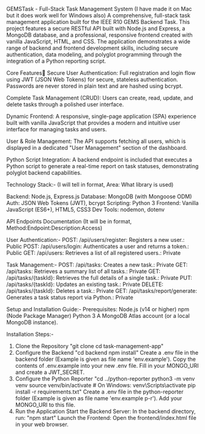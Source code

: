 GEMSTask - Full-Stack Task Management System (I have made it on Mac but it does work well for Windows also)
A comprehensive, full-stack task management application built for the IEEE R10 GEMS Backend Task. This project features a secure RESTful API built with Node.js and Express, a MongoDB database, and a professional, responsive frontend created with vanilla JavaScript, HTML, and CSS.
The application demonstrates a wide range of backend and frontend development skills, including secure authentication, data modeling, and polyglot programming through the integration of a Python reporting script.

Core Features🙌
Secure User Authentication: Full registration and login flow using JWT (JSON Web Tokens) for secure, stateless authentication. Passwords are never stored in plain text and are hashed using bcrypt.

Complete Task Management (CRUD): Users can create, read, update, and delete tasks through a polished user interface.

Dynamic Frontend: A responsive, single-page application (SPA) experience built with vanilla JavaScript that provides a modern and intuitive user interface for managing tasks and users.

User & Role Management: The API supports fetching all users, which is displayed in a dedicated "User Management" section of the dashboard.

Python Script Integration: A backend endpoint is included that executes a Python script to generate a real-time report on task statuses, demonstrating polyglot backend capabilities.

Technology Stack:-
(I will tell in format, Area: What library is used)

Backend: Node.js, Express.js
Database: MongoDB (with Mongoose ODM)
Auth: JSON Web Tokens (JWT), bcrypt
Scripting: Python 3
Frontend: Vanilla JavaScript (ES6+), HTML5, CSS3
Dev Tools: nodemon, dotenv

API Endpoints Documentation
(It will be in format, Method:Endpoint:Description:Access)

User Authentication:-
POST: /api/users/register: Registers a new user.: Public
POST: /api/users/login: Authenticates a user and returns a token.: Public
GET: /api/users: Retrieves a list of all registered users.: Private

Task Management:-
POST: /api/tasks: Creates a new task.: Private
GET: /api/tasks: Retrieves a summary list of all tasks.: Private
GET: /api/tasks/{taskId}: Retrieves the full details of a single task.: Private
PUT: /api/tasks/{taskId}: Updates an existing task.: Private
DELETE: /api/tasks/{taskId}: Deletes a task.: Private
GET: /api/tasks/report/generate: Generates a task status report via Python.: Private

Setup and Installation Guide:-
Prerequisites:
Node.js (v14 or higher)
npm (Node Package Manager)
Python 3
A MongoDB Atlas account (or a local MongoDB instance).

Installation Steps:- 
1. Clone the Repository
"git clone <link>
cd task-management-app"
2. Configure the Backend
"cd backend
npm install"
Create a .env file in the backend folder (Example is given as file name 'env.example').
Copy the contents of .env.example into your new .env file.
Fill in your MONGO_URI and create a JWT_SECRET.
3. Configure the Python Reporter
"cd ../python-reporter
python3 -m venv venv
source venv/bin/activate  # On Windows: venv\Scripts\activate
pip install -r requirements.txt"
Create a .env file in the python-reporter folder (Example is given as file name 'env.example p-r').
Add your MONGO_URI to this file.
4. Run the Application
Start the Backend Server: In the backend directory, run: "npm start"
Launch the Frontend: Open the frontend/index.html file in your web browser.
